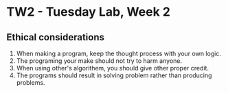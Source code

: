 # TW2 - Tuesday Lab, Week 2

## Ethical considerations
1. When making a program, keep the thought process with your own logic.
2. The programing your make should not try to harm anyone.
3. When using other's algorithem, you should give other proper credit.
4. The programs should result in solving problem rather than producing problems.
